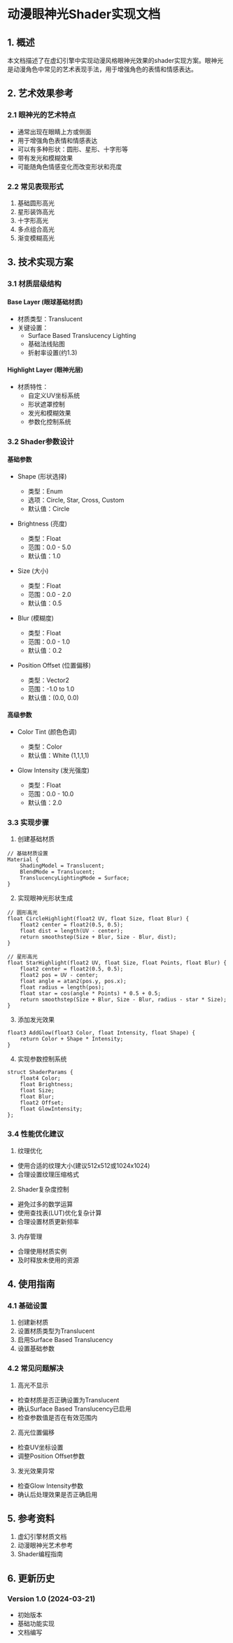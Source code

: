 # 动漫眼神光Shader实现文档

## 1. 概述

本文档描述了在虚幻引擎中实现动漫风格眼神光效果的shader实现方案。眼神光是动漫角色中常见的艺术表现手法，用于增强角色的表情和情感表达。

## 2. 艺术效果参考

### 2.1 眼神光的艺术特点
- 通常出现在眼睛上方或侧面
- 用于增强角色表情和情感表达
- 可以有多种形状：圆形、星形、十字形等
- 带有发光和模糊效果
- 可能随角色情感变化而改变形状和亮度

### 2.2 常见表现形式
1. 基础圆形高光
2. 星形装饰高光
3. 十字形高光
4. 多点组合高光
5. 渐变模糊高光

## 3. 技术实现方案

### 3.1 材质层级结构

#### Base Layer (眼球基础材质)
- 材质类型：Translucent
- 关键设置：
  * Surface Based Translucency Lighting
  * 基础法线贴图
  * 折射率设置(约1.3)
  
#### Highlight Layer (眼神光层)
- 材质特性：
  * 自定义UV坐标系统
  * 形状遮罩控制
  * 发光和模糊效果
  * 参数化控制系统

### 3.2 Shader参数设计

#### 基础参数
- Shape (形状选择)
  * 类型：Enum
  * 选项：Circle, Star, Cross, Custom
  * 默认值：Circle
  
- Brightness (亮度)
  * 类型：Float
  * 范围：0.0 - 5.0
  * 默认值：1.0
  
- Size (大小)
  * 类型：Float
  * 范围：0.0 - 2.0
  * 默认值：0.5
  
- Blur (模糊度)
  * 类型：Float
  * 范围：0.0 - 1.0
  * 默认值：0.2
  
- Position Offset (位置偏移)
  * 类型：Vector2
  * 范围：-1.0 to 1.0
  * 默认值：(0.0, 0.0)

#### 高级参数
- Color Tint (颜色色调)
  * 类型：Color
  * 默认值：White (1,1,1,1)
  
- Glow Intensity (发光强度)
  * 类型：Float
  * 范围：0.0 - 10.0
  * 默认值：2.0

### 3.3 实现步骤

1. 创建基础材质
```hlsl
// 基础材质设置
Material {
    ShadingModel = Translucent;
    BlendMode = Translucent;
    TranslucencyLightingMode = Surface;
}
```

2. 实现眼神光形状生成
```hlsl
// 圆形高光
float CircleHighlight(float2 UV, float Size, float Blur) {
    float2 center = float2(0.5, 0.5);
    float dist = length(UV - center);
    return smoothstep(Size + Blur, Size - Blur, dist);
}

// 星形高光
float StarHighlight(float2 UV, float Size, float Points, float Blur) {
    float2 center = float2(0.5, 0.5);
    float2 pos = UV - center;
    float angle = atan2(pos.y, pos.x);
    float radius = length(pos);
    float star = cos(angle * Points) * 0.5 + 0.5;
    return smoothstep(Size + Blur, Size - Blur, radius - star * Size);
}
```

3. 添加发光效果
```hlsl
float3 AddGlow(float3 Color, float Intensity, float Shape) {
    return Color + Shape * Intensity;
}
```

4. 实现参数控制系统
```hlsl
struct ShaderParams {
    float4 Color;
    float Brightness;
    float Size;
    float Blur;
    float2 Offset;
    float GlowIntensity;
};
```

### 3.4 性能优化建议

1. 纹理优化
- 使用合适的纹理大小(建议512x512或1024x1024)
- 合理设置纹理压缩格式

2. Shader复杂度控制
- 避免过多的数学运算
- 使用查找表(LUT)优化复杂计算
- 合理设置材质更新频率

3. 内存管理
- 合理使用材质实例
- 及时释放未使用的资源

## 4. 使用指南

### 4.1 基础设置
1. 创建新材质
2. 设置材质类型为Translucent
3. 启用Surface Based Translucency
4. 设置基础参数

### 4.2 常见问题解决
1. 高光不显示
- 检查材质是否正确设置为Translucent
- 确认Surface Based Translucency已启用
- 检查参数值是否在有效范围内

2. 高光位置偏移
- 检查UV坐标设置
- 调整Position Offset参数

3. 发光效果异常
- 检查Glow Intensity参数
- 确认后处理效果是否正确启用

## 5. 参考资料

1. 虚幻引擎材质文档
2. 动漫眼神光艺术参考
3. Shader编程指南

## 6. 更新历史

### Version 1.0 (2024-03-21)
- 初始版本
- 基础功能实现
- 文档编写